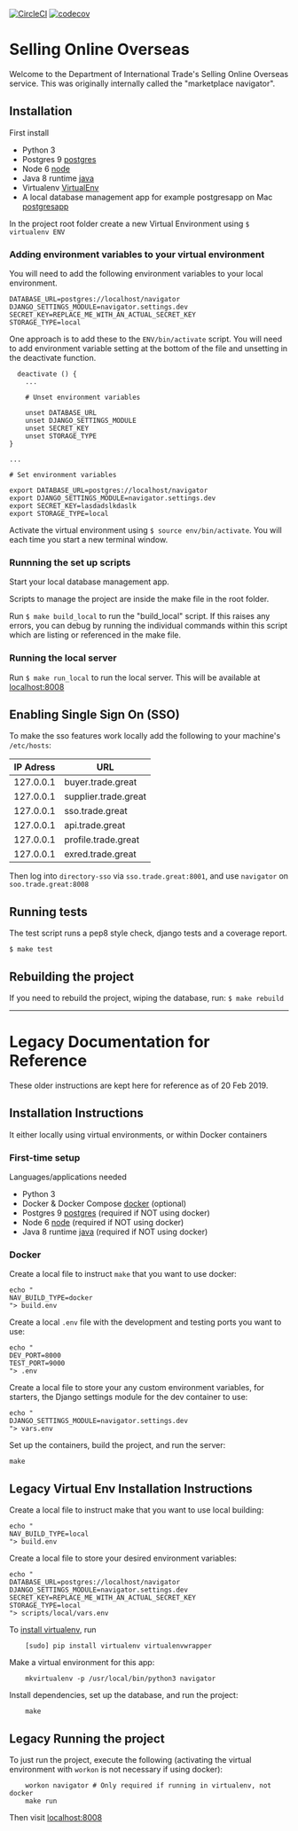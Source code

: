[![CircleCI](https://circleci.com/gh/uktrade/navigator.svg?style=svg)](https://circleci.com/gh/uktrade/navigator)
[![codecov](https://codecov.io/gh/uktrade/navigator/branch/master/graph/badge.svg)](https://codecov.io/gh/uktrade/navigator)

# Selling Online Overseas

Welcome to the Department of International Trade's Selling Online Overseas service. This was originally internally called the "marketplace navigator".

## Installation

First install
- Python 3
- Postgres 9 [postgres](https://www.postgresql.org)
- Node 6 [node](https://nodejs.org/en/)
- Java 8 runtime [java](http://www.oracle.com/technetwork/java/javase/downloads/jre8-downloads-2133155.html)
- Virtualenv [VirtualEnv](https://virtualenv.pypa.io)
- A local database management app for example postgresapp on Mac [postgresapp](https://postgresapp.com/)

In the project root folder create a new Virtual Environment using ```$ virtualenv ENV```

### Adding environment variables to your virtual environment

You will need to add the following environment variables to your local environment.
```
DATABASE_URL=postgres://localhost/navigator
DJANGO_SETTINGS_MODULE=navigator.settings.dev
SECRET_KEY=REPLACE_ME_WITH_AN_ACTUAL_SECRET_KEY
STORAGE_TYPE=local
```

One approach is to add these to the `ENV/bin/activate` script. You will need to add environment variable setting at the bottom of the file and unsetting in the deactivate function.
```
  deactivate () {
    ...

    # Unset environment variables

    unset DATABASE_URL
    unset DJANGO_SETTINGS_MODULE
    unset SECRET_KEY
    unset STORAGE_TYPE
}

...

# Set environment variables

export DATABASE_URL=postgres://localhost/navigator
export DJANGO_SETTINGS_MODULE=navigator.settings.dev
export SECRET_KEY=lasdadslkdaslk
export STORAGE_TYPE=local
```

Activate the virtual environment using ```$ source env/bin/activate```. You will each time you start a new terminal window.

### Runnning the set up scripts

Start your local database management app.

Scripts to manage the project are inside the make file in the root folder.

Run ```$ make build_local``` to run the "build_local" script. If this raises any errors, you can debug by running the individual commands within this script which are listing or referenced in the make file.

### Running the local server

Run ```$ make run_local``` to run the local server. This will be available at [localhost:8008](http://localhost:8008)

## Enabling Single Sign On (SSO)

To make the sso features work locally add the following to your machine's `/etc/hosts`:

| IP Adress | URL                  |
| --------  | -------------------- |
| 127.0.0.1 | buyer.trade.great    |
| 127.0.0.1 | supplier.trade.great |
| 127.0.0.1 | sso.trade.great      |
| 127.0.0.1 | api.trade.great      |
| 127.0.0.1 | profile.trade.great  |
| 127.0.0.1 | exred.trade.great    |

Then log into `directory-sso` via `sso.trade.great:8001`, and use `navigator` on `soo.trade.great:8008`

## Running tests

The test script runs a pep8 style check, django tests and a coverage report.

```$ make test```

## Rebuilding the project

If you need to rebuild the project, wiping the database, run:
```$ make rebuild```

--------

# Legacy Documentation for Reference

These older instructions are kept here for reference as of 20 Feb 2019.

## Installation Instructions

It  either locally using virtual environments, or within Docker containers

### First-time setup

Languages/applications needed
- Python 3
- Docker & Docker Compose [docker](https://www.docker.com) (optional)
- Postgres 9 [postgres](https://www.postgresql.org) (required if NOT using docker)
- Node 6 [node](https://nodejs.org/en/) (required if NOT using docker)
- Java 8 runtime [java](http://www.oracle.com/technetwork/java/javase/downloads/jre8-downloads-2133155.html) (required if NOT using docker)

### Docker

Create a local file to instruct `make` that you want to use docker:
```shell
echo "
NAV_BUILD_TYPE=docker
"> build.env
```

Create a local `.env` file with the development and testing ports you want to use:
```shell
echo "
DEV_PORT=8000
TEST_PORT=9000
"> .env
```

Create a local file to store your any custom environment variables, for starters, the Django settings module for the dev container to use:
```shell
echo "
DJANGO_SETTINGS_MODULE=navigator.settings.dev
"> vars.env
```

Set up the containers, build the project, and run the server:
```shell
make
```


## Legacy Virtual Env Installation Instructions

Create a local file to instruct make that you want to use local building:
```shell
echo "
NAV_BUILD_TYPE=local
"> build.env
```

Create a local file to store your desired environment variables:
```shell
echo "
DATABASE_URL=postgres://localhost/navigator
DJANGO_SETTINGS_MODULE=navigator.settings.dev
SECRET_KEY=REPLACE_ME_WITH_AN_ACTUAL_SECRET_KEY
STORAGE_TYPE=local
"> scripts/local/vars.env
```

To [install virtualenv](https://virtualenv.readthedocs.org/en/latest/installation.html), run
```shell
    [sudo] pip install virtualenv virtualenvwrapper
```

Make a virtual environment for this app:
```shell
    mkvirtualenv -p /usr/local/bin/python3 navigator
```

Install dependencies, set up the database, and run the project:
```shell
    make
```

## Legacy Running the project

To just run the project, execute the following (activating the virtual environment with `workon` is not necessary if using docker):
```shell
    workon navigator # Only required if running in virtualenv, not docker
    make run
```

Then visit [localhost:8008](http://localhost:8008)
